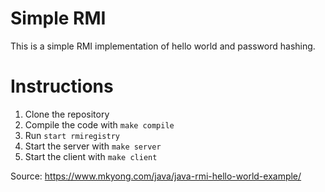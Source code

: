 # Simple RMI

This is a simple RMI implementation of hello world and password hashing.

# Instructions
1. Clone the repository
2. Compile the code with `make compile`
3. Run `start rmiregistry`
4. Start the server with `make server`
5. Start the client with `make client`

Source: https://www.mkyong.com/java/java-rmi-hello-world-example/
